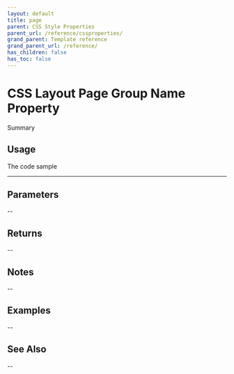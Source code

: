 ```yaml
---
layout: default
title: page
parent: CSS Style Properties
parent_url: /reference/cssproperties/
grand_parent: Template reference
grand_parent_url: /reference/
has_children: false
has_toc: false
---
```


# CSS Layout Page Group Name Property

Summary

## Usage

 The code sample

---

## Parameters

--

## Returns 

--

## Notes


-- 

## Examples


--


## See Also


--

